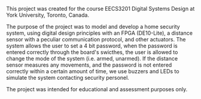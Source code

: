 This project was created for the course EECS3201 Digital Systems Design at York University, Toronto, Canada.

The purpose of the project was to model and develop a home security system, using digital design principles with an FPGA (DE10-Lite), a distance sensor with a peculiar communication
protocol, and other actuators. The system allows the user to set a 4 bit password, when the password is entered correctly through the board's swicthes, the user is allowed to change the mode
of the system (i.e. armed, unarmed). If the distance sensor measures any movements, and the password is not entered correctly within a certain amount of time, we use buzzers and LEDs to simulate 
the system contacting security personel.

The project was intended for educational and assessment purposes only.
